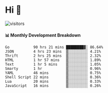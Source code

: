 # Hi 👋
 
![visitors](https://visitor-badge.glitch.me/badge?page_id=sorcererxw.sorcererx)

#### 📊 Monthly Development Breakdown

<!--START_SECTION:waka-->
```text
Go           90 hrs 21 mins ████████▓░ 86.64%
JSON         4 hrs 23 mins  ▒░░░░░░░░░ 4.21%
Thrift       2 hrs 25 mins  ▒░░░░░░░░░ 2.32%
HTML         1 hr 57 mins   ▒░░░░░░░░░ 1.89%
Text         1 hr 5 mins    ▒░░░░░░░░░ 1.05%
Smarty       1 hr           ▒░░░░░░░░░ 0.96%
YAML         46 mins        ▒░░░░░░░░░ 0.75%
Shell Script 22 mins        ▒░░░░░░░░░ 0.36%
Lua          20 mins        ▒░░░░░░░░░ 0.33%
JavaScript   16 mins        ▒░░░░░░░░░ 0.26%
```
<!--END_SECTION:waka-->
